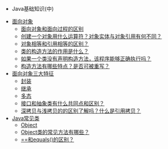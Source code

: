 * Java基础知识(中)
  
- [面向对象](#面向对象)
  - [面向对象和面向过程的区别](#面向对象和面向过程的区别)
  - [创建一个对象用什么运算符？对象实体与对象引用有何不同？](#创建一个对象用什么运算符？对象实体与对象引用有何不同？)
  - [对象相等和引用相等的区别？](#对象相等和引用相等的区别？)
  - [类的构造方法的作用是什么？](#类的构造方法的作用是什么？)
  - [如果一个类没有声明构造方法，该程序能够正确执行吗？](#如果一个类没有声明构造方法该程序能够正确执行吗？)
  - [构造方法有哪些特点？是否可被重写？](#构造方法有哪些特点？是否可被重写？)
- [面向对象三大特征](#面向对象三大特征)
  - [封装](#封装)
  - [继承](#继承)
  - [多态](#多态)
  - [接口和抽象类有什么共同点和区别？](#接口和抽象类有什么共同点和区别？)
  - [深拷贝与浅拷贝的的区别了解吗？什么是引用拷贝？](#深拷贝与浅拷贝的的区别了解吗？什么是引用拷贝？)
- [Java常见类](#java常见类)
  - [Object](#object)
  - [Object类的常见方法有哪些？](Object类的常见方法有哪些？)
  - [==和equals()的区别？](==和equals()的区别？)
  